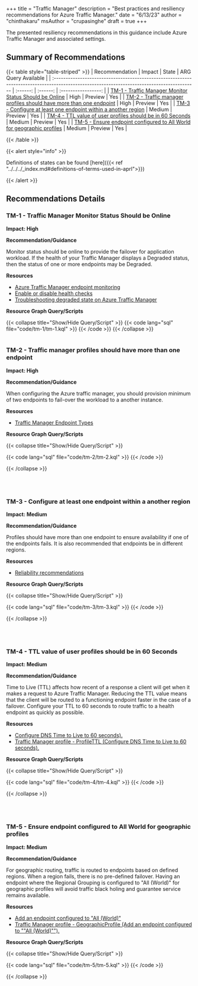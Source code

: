 +++
title = "Traffic Manager"
description = "Best practices and resiliency recommendations for Azure Traffic Manager."
date = "6/13/23"
author = "chinthakaru"
msAuthor = "crupasinghe"
draft = true
+++

The presented resiliency recommendations in this guidance include Azure Traffic Manager and associated settings.

## Summary of Recommendations

{{< table style="table-striped" >}}
| Recommendation                                                                                                                              | Impact   | State    | ARG Query Available |
| :------------------------------------------------------------------------------------------------------------------------------------------ | :------: | :------: | :-----------------: |
| [TM-1 - Traffic Manager Monitor Status Should be Online](#tm-1---traffic-manager-monitor-status-should-be-online)     |  High    | Preview  | Yes |
| [TM-2 - Traffic manager profiles should have more than one endpoint](#tm-2---traffic-manager-profiles-should-have-more-than-one-endpoint)                                   |  High    | Preview  | Yes |
| [TM-3 - Configure at least one endpoint within a another region](#tm-3---configure-at-least-one-endpoint-within-a-another-region)                                                        |  Medium    | Preview  | Yes |
| [TM-4 - TTL value of user profiles should be in 60 Seconds](#tm-4---ttl-value-of-user-profiles-should-be-in-60-seconds)                                             |  Medium    | Preview  | Yes |
| [TM-5 - Ensure endpoint configured to All World for geographic profiles](#tm-5---ensure-endpoint-configured-to-all-world-for-geographic-profiles)                       |  Medium  | Preview  | Yes |


{{< /table >}}

{{< alert style="info" >}}

Definitions of states can be found [here]({{< ref "../../../_index.md#definitions-of-terms-used-in-aprl">}})

{{< /alert >}}

## Recommendations Details

### TM-1 - Traffic Manager Monitor Status Should be Online

**Impact: High**

**Recommendation/Guidance**

  Monitor status should be online to provide the failover for application workload.  If the health of your Traffic Manager displays a Degraded status, then the status of one or more endpoints may be Degraded.

**Resources**

- [Azure Traffic Manager endpoint monitoring](https://learn.microsoft.com/en-us/azure/traffic-manager/traffic-manager-monitoring)
- [Enable or disable health checks](https://learn.microsoft.com/en-us/azure/traffic-manager/traffic-manager-monitoring#enable-or-disable-health-checks-preview)
- [Troubleshooting degraded state on Azure Traffic Manager](https://learn.microsoft.com/en-us/azure/traffic-manager/traffic-manager-troubleshooting-degraded)

**Resource Graph Query/Scripts**

{{< collapse title="Show/Hide Query/Script" >}}
{{< code lang="sql" file="code/tm-1/tm-1.kql" >}} {{< /code >}}
{{< /collapse >}}
<br><br>

### TM-2 - Traffic manager profiles should have more than one endpoint

**Impact: High**

**Recommendation/Guidance**

When configuring the Azure traffic manager, you should provision minimum of two endpoints to fail-over the workload to a another instance.

**Resources**

- [Traffic Manager Endpoint Types](https://learn.microsoft.com/en-us/azure/traffic-manager/traffic-manager-endpoint-types)


**Resource Graph Query/Scripts**

{{< collapse title="Show/Hide Query/Script" >}}

{{< code lang="sql" file="code/tm-2/tm-2.kql" >}} {{< /code >}}

{{< /collapse >}}

<br><br>

### TM-3 - Configure at least one endpoint within a another region

**Impact: Medium**

**Recommendation/Guidance**

Profiles should have more than one endpoint to ensure availability if one of the endpoints fails. It is also recommended that endpoints be in different regions.

**Resources**

- [Reliability recommendations
](https://learn.microsoft.com/en-us/azure/advisor/advisor-reference-reliability-recommendations#add-at-least-one-more-endpoint-to-the-profile-preferably-in-another-azure-region)


**Resource Graph Query/Scripts**

{{< collapse title="Show/Hide Query/Script" >}}

{{< code lang="sql" file="code/tm-3/tm-3.kql" >}} {{< /code >}}

{{< /collapse >}}

<br><br>

### TM-4 - TTL value of user profiles should be in 60 Seconds

**Impact: Medium**

**Recommendation/Guidance**

Time to Live (TTL) affects how recent of a response a client will get when it makes a request to Azure Traffic Manager. Reducing the TTL value means that the client will be routed to a functioning endpoint faster in the case of a failover. Configure your TTL to 60 seconds to route traffic to a health endpoint as quickly as possible.

**Resources**

- [Configure DNS Time to Live to 60 seconds).](https://learn.microsoft.com/en-us/azure/advisor/advisor-reference-performance-recommendations#configure-dns-time-to-live-to-60-seconds)
- [Traffic Manager profile - ProfileTTL (Configure DNS Time to Live to 60 seconds).](https://aka.ms/Um3xr5)

**Resource Graph Query/Scripts**

{{< collapse title="Show/Hide Query/Script" >}}

{{< code lang="sql" file="code/tm-4/tm-4.kql" >}} {{< /code >}}

{{< /collapse >}}

<br><br>

### TM-5 -  Ensure endpoint configured to All World for geographic profiles

**Impact: Medium**

**Recommendation/Guidance**

For geographic routing, traffic is routed to endpoints based on defined regions. When a region fails, there is no pre-defined failover. Having an endpoint where the Regional Grouping is configured to "All (World)" for geographic profiles will avoid traffic black holing and guarantee service remains available.

**Resources**

- [Add an endpoint configured to "All (World)"](https://learn.microsoft.com/en-us/azure/advisor/advisor-reference-reliability-recommendations#add-an-endpoint-configured-to-all-world)
- [Traffic Manager profile - GeographicProfile (Add an endpoint configured to ""All (World)"").](https://aka.ms/Rf7vc5)

**Resource Graph Query/Scripts**

{{< collapse title="Show/Hide Query/Script" >}}

{{< code lang="sql" file="code/tm-5/tm-5.kql" >}} {{< /code >}}

{{< /collapse >}}

<br><br>

